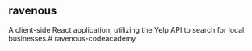 ## ravenous

A client-side React application, utilizing the Yelp API to search for local businesses.# ravenous-codeacademy
